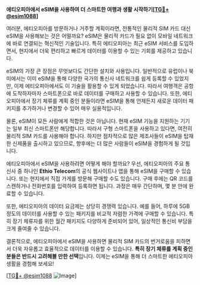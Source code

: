 **에티오피아에서 eSIM을 사용하여 더 스마트한 여행과 생활 시작하기[[TG💪+ @esim1088](https://t.me/s/esim1088)]**

여러분, 에티오피아를 방문하거나 거주할 계획이라면, 전통적인 물리적 SIM 카드 대신 eSIM을 사용해보는 것은 어떨까요? eSIM은 물리적 카드가 필요 없이 모바일 네트워크에 바로 연결되는 혁신적인 기술입니다. 특히 에티오피아는 최근 eSIM 서비스를 도입하면서, 현지에서 더욱 편리하고 빠르게 데이터를 이용할 수 있는 기회를 제공하고 있습니다.

eSIM의 가장 큰 장점은 무엇보다도 간단한 설치와 사용입니다. 일반적으로 유럽이나 북미에서는 이미 eSIM을 통해 다양한 국가의 통신사 네트워크를 쉽게 등록할 수 있었지만, 이제 에티오피아에서도 이 기술을 활용할 수 있게 되었습니다. 따라서 여행객은 공항에 도착하자마자 스마트폰으로 바로 데이터를 구매하고 사용할 수 있습니다. 또한, 에티오피아에서 장기 체류를 계획 중인 분들이라면 eSIM을 통해 언제든지 새로운 데이터 패키지를 추가하거나 변경할 수 있어 매우 실용적입니다.

물론, eSIM이 모든 사람에게 적합한 것은 아닙니다. 현재 eSIM 기능을 지원하는 기기는 일부 최신 스마트폰만 해당합니다. 따라서 구형 스마트폰을 사용하고 있다면, 여전히 물리적 SIM 카드를 사용해야 합니다. 하지만 점차적으로 많은 제조사들이 eSIM을 탑재한 신제품을 출시하고 있으므로, 향후에는 더 많은 사람들이 eSIM을 경험하게 될 것입니다.

에티오피아에서 eSIM을 사용하려면 어떻게 해야 할까요? 우선, 에티오피아의 주요 통신사 중 하나인 **Ethio Telecom**의 공식 웹사이트나 앱을 통해 eSIM을 구매할 수 있습니다. 또는 현지에서 직접 가게를 방문해 구매할 수도 있습니다. 구매 후에는 QR 코드를 스캔하거나 전화번호를 입력하여 등록하면 됩니다. 과정은 매우 간단하며, 몇 분 안에 완료할 수 있습니다.

또한, 에티오피아의 데이터 요금제는 상당히 경쟁력 있습니다. 예를 들어, 하루에 5GB 정도의 데이터를 사용할 수 있는 패키지를 비교적 저렴한 가격에 구매할 수 있습니다. 특히 장기 체류자를 위한 월간 패키지도 다양하게 준비되어 있어, 일상적인 통신비 부담을 크게 줄여줄 수 있습니다.

결론적으로, 에티오피아에서 eSIM을 사용하면 물리적 SIM 카드의 번거로움을 피하면서 더욱 자유롭고 효율적으로 데이터를 이용할 수 있습니다. **특히 장기 체류를 계획 중인 분들은 반드시 고려해볼 만한 선택**입니다. 이제는 eSIM을 통해 더 스마트한 에티오피아 생활을 경험해 보세요!

[[TG💪+ @esim1088](https://t.me/s/esim1088) ![Image](https://i.postimg.cc/Y0z9fWf4/image.png)]